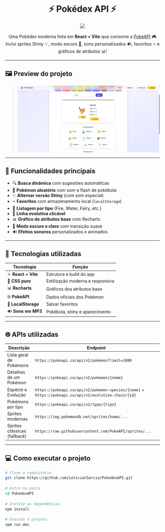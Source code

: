 <h1 align="center">⚡ Pokédex API ⚡</h1>

<p align="center">
  <img src="https://img.pokemondb.net/sprites/items/poke-ball.png" width="70" />
</p>

<p align="center">
  Uma Pokédex moderna feita em <b>React + Vite</b> que consome a <a href="https://pokeapi.co/">PokéAPI</a> 🎮<br>
  Inclui sprites Shiny ✨, modo escuro 🌙, sons personalizados 🔊, favoritos ⭐ e gráficos de atributos 📊!
</p>

---

## 🖼️ Preview do projeto

> ![Preview da Pokédex](./src/assets/print.jpeg)

---

## 🚀 Funcionalidades principais

- 🔍 **Busca dinâmica** com sugestões automáticas  
- 🎲 **Pokémon aleatório** com som e flash de pokébola  
- ✨ **Alternar versão Shiny** (com som especial)  
- ⭐ **Favoritos** com armazenamento local (`localStorage`)  
- 🌈 **Listagem por tipo** (Fire, Water, Fairy, etc.)  
- 🧬 **Linha evolutiva clicável**  
- 📊 **Gráfico de atributos base** com Recharts  
- 🌙 **Modo escuro e claro** com transição suave  
- 🔊 **Efeitos sonoros** personalizados e animados  

---

## 🧠 Tecnologias utilizadas

| Tecnologia | Função |
|-------------|---------|
| ⚛️ **React + Vite** | Estrutura e build do app |
| 🎨 **CSS puro** | Estilização moderna e responsiva |
| 📊 **Recharts** | Gráficos dos atributos base |
| 🌐 **PokéAPI** | Dados oficiais dos Pokémon |
| 💾 **LocalStorage** | Salvar favoritos |
| 🔊 **Sons em MP3** | Pokébola, shiny e aparecimento |

---

## 🌐 APIs utilizadas

| Descrição | Endpoint |
|------------|-----------|
| Lista geral de Pokémons | `https://pokeapi.co/api/v2/pokemon?limit=1000` |
| Detalhes de um Pokémon | `https://pokeapi.co/api/v2/pokemon/{nome}` |
| Espécie e Evolução | `https://pokeapi.co/api/v2/pokemon-species/{nome}` + `https://pokeapi.co/api/v2/evolution-chain/{id}` |
| Pokémons por tipo | `https://pokeapi.co/api/v2/type/{tipo}` |
| Sprites modernas | `https://img.pokemondb.net/sprites/home/...` |
| Sprites clássicas (fallback) | `https://raw.githubusercontent.com/PokeAPI/sprites/...` |

---

## 💻 Como executar o projeto

```bash
# Clone o repositório
git clone https://github.com/LeticiaCGarcia/PokedexAPI.git

# Entre na pasta
cd PokedexAPI

# Instale as dependências
npm install

# Execute o projeto
npm run dev
